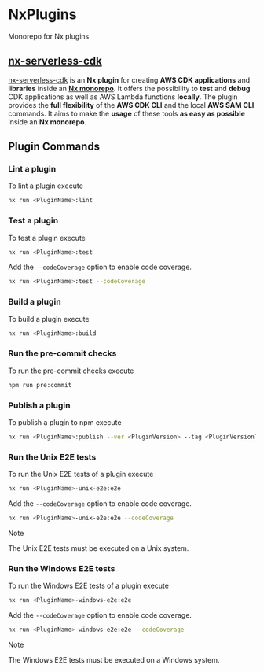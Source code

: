 # NxPlugins

Monorepo for Nx plugins

## [nx-serverless-cdk](https://github.com/castleadmin/nx-plugins/tree/main/nx-serverless-cdk/plugin)

[nx-serverless-cdk](https://github.com/castleadmin/nx-plugins/tree/main/nx-serverless-cdk/plugin) is an **Nx plugin** for creating **AWS CDK applications** and **libraries** inside an [**Nx monorepo**](https://nx.dev/concepts/more-concepts/why-monorepos).
It offers the possibility to **test** and **debug** CDK applications as well as AWS Lambda functions **locally**.
The plugin provides the **full flexibility** of the **AWS CDK CLI** and the local **AWS SAM CLI** commands.
It aims to make the **usage** of these tools **as easy as possible** inside an **Nx monorepo**.

## Plugin Commands

### Lint a plugin

To lint a plugin execute

```bash
nx run <PluginName>:lint
```

### Test a plugin

To test a plugin execute

```bash
nx run <PluginName>:test
```

Add the `--codeCoverage` option to enable code coverage.

```bash
nx run <PluginName>:test --codeCoverage
```

### Build a plugin

To build a plugin execute

```bash
nx run <PluginName>:build
```

### Run the pre-commit checks

To run the pre-commit checks execute

```bash
npm run pre:commit
```

### Publish a plugin

To publish a plugin to npm execute

```bash
nx run <PluginName>:publish --ver <PluginVersion> --tag <PluginVersionTag>
```

### Run the Unix E2E tests

To run the Unix E2E tests of a plugin execute

```bash
nx run <PluginName>-unix-e2e:e2e
```

Add the `--codeCoverage` option to enable code coverage.

```bash
nx run <PluginName>-unix-e2e:e2e --codeCoverage
```

> [!NOTE]
> The Unix E2E tests must be executed on a Unix system.

### Run the Windows E2E tests

To run the Windows E2E tests of a plugin execute

```bash
nx run <PluginName>-windows-e2e:e2e
```

Add the `--codeCoverage` option to enable code coverage.

```bash
nx run <PluginName>-windows-e2e:e2e --codeCoverage
```

> [!NOTE]
> The Windows E2E tests must be executed on a Windows system.
